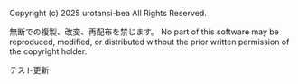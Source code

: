 Copyright (c) 2025 urotansi-bea
All Rights Reserved.

無断での複製、改変、再配布を禁じます。
No part of this software may be reproduced, modified, or distributed without the prior written permission of the copyright holder.

テスト更新
